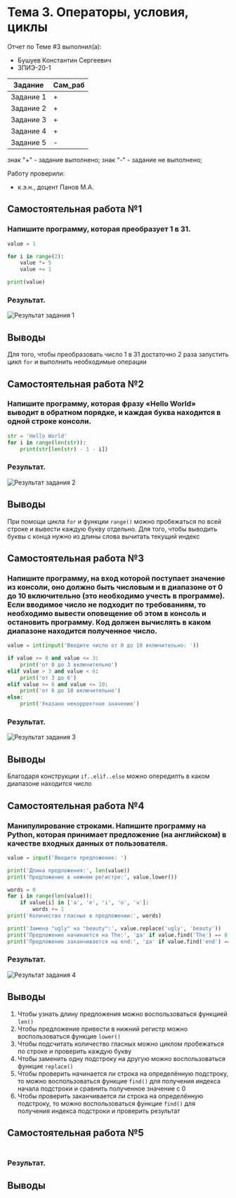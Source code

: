 # Тема 3. Операторы, условия, циклы
Отчет по Теме #3 выполнил(а):
- Бушуев Константин Сергеевич
- ЗПИЭ-20-1

| Задание    | Сам_раб |
|------------|---------|
| Задание 1  | +       |
| Задание 2  | +       |
| Задание 3  | +       |
| Задание 4  | +       |
| Задание 5  | -       |

знак "+" - задание выполнено; знак "-" - задание не выполнено;

Работу проверили:
- к.э.н., доцент Панов М.А.

## Самостоятельная работа №1
### Напишите программу, которая преобразует 1 в 31.

```python
value = 1

for i in range(2):
    value *= 5
    value += 1

print(value)
```

### Результат.

![Результат задания 1](./pic/sam3_1.png)

## Выводы

Для того, чтобы преобразовать число 1 в 31 достаточно 2 раза запустить цикл `for` и выполнить необходимые операции

## Самостоятельная работа №2
### Напишите программу, которая фразу «Hello World» выводит в обратном порядке, и каждая буква находится в одной строке консоли.

```python
str = 'Hello World'
for i in range(len(str)):
    print(str[len(str) - 1 - i])
```

### Результат.

![Результат задания 2](./pic/sam3_2.png)

## Выводы

При помощи цикла `for` и функции `range()` можно пробежаться по всей строке и вывести каждую букву отдельно. Для того, чтобы выводить буквы с конца нужно из длины слова вычитать текущий индекс

## Самостоятельная работа №3
### Напишите программу, на вход которой поступает значение из консоли, оно должно быть числовым и в диапазоне от 0 до 10 включительно (это необходимо учесть в программе). Если вводимое число не подходит по требованиям, то необходимо вывести оповещение об этом в консоль и остановить программу. Код должен вычислять в каком диапазоне находится полученное число.

```python
value = int(input('Введите число от 0 до 10 включительно: '))

if value >= 0 and value <= 3:
    print('от 0 до 3 включительно')
elif value > 3 and value < 6:
    print('от 3 до 6')
elif value >= 6 and value <= 10:
    print('от 6 до 10 включительно')
else:
    print('Указано некорректное значение')
```

### Результат.

![Результат задания 3](./pic/sam3_3.png)

## Выводы

Благодаря конструкции `if..elif..else` можно опередилть в каком диапазоне находится число

## Самостоятельная работа №4
### Манипулирование строками. Напишите программу на Python, которая принимает предложение (на английском) в качестве входных данных от пользователя.

```python
value = input('Введите предложение: ')

print('Длина предложения:', len(value))
print('Предложение в нижнем регистре:', value.lower())

words = 0
for i in range(len(value)):
    if value[i] in ['a', 'e', 'i', 'o', 'u']:
        words += 1
print('Количество гласных в предложении:', words)

print('Замена "ugly" на "beauty":', value.replace('ugly', 'beauty'))
print('Предложение начинается на The:', 'да' if value.find('The') == 0 else 'нет')
print('Предложение заканчивается на end:', 'да' if value.find('end') == len(value) - len('end') else 'нет')
```

### Результат.

![Результат задания 4](./pic/sam3_4.png)

## Выводы

1. Чтобы узнать длину предложения можно воспользоваться функцией `len()`
2. Чтобы предложение привести в нижний регистр можно воспользоваться функцие `lower()`
3. Чтобы подсчитать количество гласных можно циклом пробежаться по строке и проверить каждую букву
4. Чтобы заменить одну подстроку на другую можно воспользоваться функцие `replace()`
5. Чтобы проверить начинается ли строка на определённую подстроку, то можно воспользоваться функцие `find()` для получения индекса начала подстроки и сравнить полученное значение с 0
6. Чтобы проверить заканчивается ли строка на определённую подстроку, то можно воспользоваться функцие `find()` для получения индекса подстроки и проверить результат

## Самостоятельная работа №5
###

```python

```

### Результат.

## Выводы